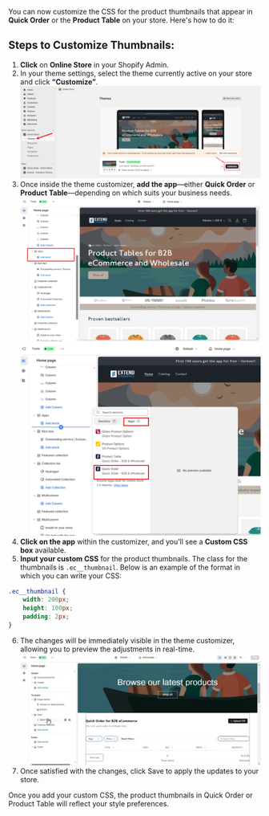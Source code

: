 You can now customize the CSS for the product thumbnails that appear in **Quick Order** or the **Product Table** on your store. Here's how to do it:

## Steps to Customize Thumbnails:

1. **Click** on **Online Store** in your Shopify Admin.
2. In your theme settings, select the theme currently active on your store and click **“Customize”**.
  ![Quick_Order_Setup](./images/quick-20.png)
3. Once inside the theme customizer, **add the app**—either **Quick Order** or **Product Table**—depending on which suits your business needs.
  ![Quick_Order_Setup](./images/quick-21.png)
  ![Quick_Order_Setup](./images/quick-22.png)
4. **Click on the app** within the customizer, and you’ll see a **Custom CSS box** available.
5. **Input your custom CSS** for the product thumbnails. The class for the thumbnails is `.ec__thumbnail`. Below is an example of the format in which you can write your CSS:

```css
.ec__thumbnail {
    width: 200px;
    height: 100px;
    padding: 2px;
}
```

6. The changes will be immediately visible in the theme customizer, allowing you to preview the adjustments in real-time.
  ![Quick_Order_Setup](./images/custom_css.gif)
7. Once satisfied with the changes, click Save to apply the updates to your store.


Once you add your custom CSS, the product thumbnails in Quick Order or Product Table will reflect your style preferences.